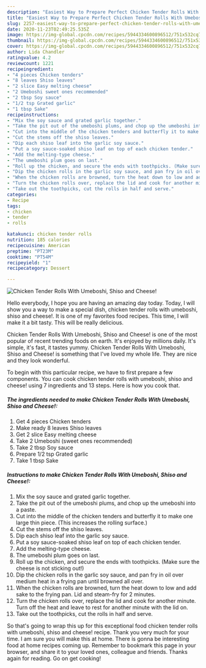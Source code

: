 ```yaml
---
description: "Easiest Way to Prepare Perfect Chicken Tender Rolls With Umeboshi, Shiso and Cheese!"
title: "Easiest Way to Prepare Perfect Chicken Tender Rolls With Umeboshi, Shiso and Cheese!"
slug: 2257-easiest-way-to-prepare-perfect-chicken-tender-rolls-with-umeboshi-shiso-and-cheese
date: 2020-11-23T02:49:25.535Z
image: https://img-global.cpcdn.com/recipes/5944334600896512/751x532cq70/chicken-tender-rolls-with-umeboshi-shiso-and-cheese-recipe-main-photo.jpg
thumbnail: https://img-global.cpcdn.com/recipes/5944334600896512/751x532cq70/chicken-tender-rolls-with-umeboshi-shiso-and-cheese-recipe-main-photo.jpg
cover: https://img-global.cpcdn.com/recipes/5944334600896512/751x532cq70/chicken-tender-rolls-with-umeboshi-shiso-and-cheese-recipe-main-photo.jpg
author: Lida Chandler
ratingvalue: 4.2
reviewcount: 1221
recipeingredient:
- "4 pieces Chicken tenders"
- "8 leaves Shiso leaves"
- "2 slice Easy melting cheese"
- "2 Umeboshi sweet ones recommended"
- "2 tbsp Soy sauce"
- "1/2 tsp Grated garlic"
- "1 tbsp Sake"
recipeinstructions:
- "Mix the soy sauce and grated garlic together."
- "Take the pit out of the umeboshi plums, and chop up the umeboshi into a paste."
- "Cut into the middle of the chicken tenders and butterfly it to make one large thin piece. (This increases the rolling surface.)"
- "Cut the stems off the shiso leaves."
- "Dip each shiso leaf into the garlic soy sauce."
- "Put a soy sauce-soaked shiso leaf on top of each chicken tender."
- "Add the melting-type cheese."
- "The umeboshi plum goes on last."
- "Roll up the chicken, and secure the ends with toothpicks. (Make sure the cheese is not sticking out!)"
- "Dip the chicken rolls in the garlic soy sauce, and pan fry in oil over medium heat in a frying pan until browned all over."
- "When the chicken rolls are browned, turn the heat down to low and add sake to the frying pan. Lid and steam-fry for 2 minutes."
- "Turn the chicken rolls over, replace the lid and cook for another minute. Turn off the heat and leave to rest for another minute with the lid on."
- "Take out the toothpicks, cut the rolls in half and serve."
categories:
- Recipe
tags:
- chicken
- tender
- rolls

katakunci: chicken tender rolls 
nutrition: 185 calories
recipecuisine: American
preptime: "PT23M"
cooktime: "PT54M"
recipeyield: "1"
recipecategory: Dessert

---
```



![Chicken Tender Rolls With Umeboshi, Shiso and Cheese!](https://img-global.cpcdn.com/recipes/5944334600896512/751x532cq70/chicken-tender-rolls-with-umeboshi-shiso-and-cheese-recipe-main-photo.jpg)

Hello everybody, I hope you are having an amazing day today. Today, I will show you a way to make a special dish, chicken tender rolls with umeboshi, shiso and cheese!. It is one of my favorites food recipes. This time, I will make it a bit tasty. This will be really delicious.



Chicken Tender Rolls With Umeboshi, Shiso and Cheese! is one of the most popular of recent trending foods on earth. It's enjoyed by millions daily. It's simple, it's fast, it tastes yummy. Chicken Tender Rolls With Umeboshi, Shiso and Cheese! is something that I've loved my whole life. They are nice and they look wonderful.


To begin with this particular recipe, we have to first prepare a few components. You can cook chicken tender rolls with umeboshi, shiso and cheese! using 7 ingredients and 13 steps. Here is how you cook that.

<!--inarticleads1-->

##### The ingredients needed to make Chicken Tender Rolls With Umeboshi, Shiso and Cheese!:

1. Get 4 pieces Chicken tenders
1. Make ready 8 leaves Shiso leaves
1. Get 2 slice Easy melting cheese
1. Take 2 Umeboshi (sweet ones recommended)
1. Take 2 tbsp Soy sauce
1. Prepare 1/2 tsp Grated garlic
1. Take 1 tbsp Sake




<!--inarticleads2-->

##### Instructions to make Chicken Tender Rolls With Umeboshi, Shiso and Cheese!:

1. Mix the soy sauce and grated garlic together.
1. Take the pit out of the umeboshi plums, and chop up the umeboshi into a paste.
1. Cut into the middle of the chicken tenders and butterfly it to make one large thin piece. (This increases the rolling surface.)
1. Cut the stems off the shiso leaves.
1. Dip each shiso leaf into the garlic soy sauce.
1. Put a soy sauce-soaked shiso leaf on top of each chicken tender.
1. Add the melting-type cheese.
1. The umeboshi plum goes on last.
1. Roll up the chicken, and secure the ends with toothpicks. (Make sure the cheese is not sticking out!)
1. Dip the chicken rolls in the garlic soy sauce, and pan fry in oil over medium heat in a frying pan until browned all over.
1. When the chicken rolls are browned, turn the heat down to low and add sake to the frying pan. Lid and steam-fry for 2 minutes.
1. Turn the chicken rolls over, replace the lid and cook for another minute. Turn off the heat and leave to rest for another minute with the lid on.
1. Take out the toothpicks, cut the rolls in half and serve.




So that's going to wrap this up for this exceptional food chicken tender rolls with umeboshi, shiso and cheese! recipe. Thank you very much for your time. I am sure you will make this at home. There is gonna be interesting food at home recipes coming up. Remember to bookmark this page in your browser, and share it to your loved ones, colleague and friends. Thanks again for reading. Go on get cooking!
